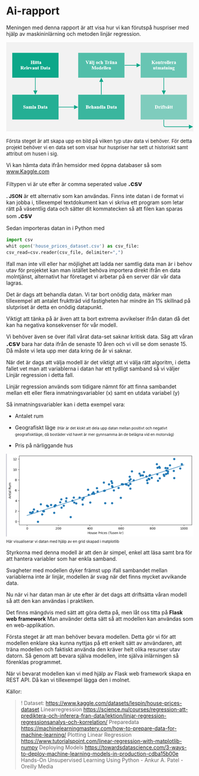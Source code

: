 # Ai-rapport

Meningen med denna rapport är att visa hur vi kan förutspå huspriser med hjälp av maskininlärning och metoden linjär regression.


![Image](/assets/AI_model.png)

<font size=2>Första steget är att skapa upp en bild på vilken typ utav data vi behöver.
För detta projekt behöver vi en data set som visar hur huspriser har sett ut historiskt samt attribut om husen i sig.</font>

Vi kan hämta data ifrån hemsidor med öppna databaser så som www.Kaggle.com 

Filtypen vi är ute efter är comma seperated value <font size=4>**.csv**</font>

<font size=2.5>**. JSON**</font>  är ett alternativ som kan användas.
Finns inte datan i de format vi kan jobba i, tillexempel textdokument kan vi skriva ett program som letar rätt på väsentlig data och sätter dit kommatecken så att filen kan sparas som <font size=4>**.csv**</font>


Sedan importeras datan in i Python med 
```python
import csv
whit open('house_prices_dataset.csv') as csv_file:
csv_read=csv.reader(csv_file, delimiter=",")
```
Ifall man inte vill eller har möjlighet att ladda ner samtlig data man är i behov utav för projektet kan man istället behöva importera direkt ifrån en data molntjänst, alternativt har företaget vi arbetar på en server där vår data lagras.

Det är dags att behandla datan. 
Vi tar bort onödig data, märker man tillexempel att antalet fruktträd vid fastigheten har mindre än 1% skillnad på slutpriset är detta en onödig datapunkt. 

Viktigt att tänka på är även att ta bort extrema avvikelser ifrån datan då det kan ha negativa konsekvenser för vår modell.

Vi behöver även se över ifall vårat data-set saknar kritisk data. Säg att våran <font size=4>**.csv**</font> bara har data ifrån de senaste 10 åren och vi vill se dom senaste 15. Då måste vi leta upp mer data kring de år vi saknar.  

När det är dags att välja modell är det viktigt att vi välja rätt algoritm, i detta fallet vet man att variablerna i datan har ett tydligt samband så vi väljer Linjär regression i detta fall.

Linjär regression används som tidigare nämnt för att finna sambandet mellan ett eller flera inmatningsvariabler (x) samt en utdata variabel (y)

Så inmatningsvariabler kan i detta exempel vara:

- Antalet rum

- Geografiskt läge <font size="0.7">(Här är det klokt att dela upp datan mellan positivt och negativt geografisktläge, då bostäder vid havet är mer gynnsamma än de belägna vid en motorväg)</font>

- Pris på närliggande hus

![Image](/assets/linear_model.png)
<font size="0.7">Här visualiserar vi datan med hjälp av en grid skapad i matplotlib </font>

Styrkorna med denna modell är att den är simpel, enkel att läsa samt bra för att hantera variabler som har enkla samband.

Svagheter med modellen dyker främst upp ifall sambandet mellan variablerna inte är linjär, modellen är svag när det finns mycket avvikande data.

Nu när vi har datan man är ute efter är det dags att driftsätta våran modell så att den kan användas i praktiken.

Det finns mängdvis med sätt att göra detta på, men låt oss titta på **Flask web framework**
Man använder detta sätt så att modellen kan användas som en web-applikation.

Första steget är att man behöver bevara modellen. 
Detta gör vi för att modellen enklare ska kunna nyttjas på ett enkelt sätt av användaren, att träna modellen och faktiskt använda den kräver helt olika resurser utav datorn. Så genom att bevara själva modellen, inte själva inlärningen så förenklas programmet.

När vi bevarat modellen kan vi med hjälp av Flask web framework skapa en REST API. 
Då kan vi tillexempel lägga den i molnet. 

Källor:
>! 
Dataset:
https://www.kaggle.com/datasets/lespin/house-prices-dataset
Linearregression
https://science.nu/courses/regression-att-prediktera-och-inferera-fran-data/lektion/linjar-regression-regressionsanalys-och-korrelation/ 
Preparedata
https://machinelearningmastery.com/how-to-prepare-data-for-machine-learning/
Plotting Linear Regression
https://www.tutorialspoint.com/linear-regression-with-matplotlib-numpy
Deploying Models
https://towardsdatascience.com/3-ways-to-deploy-machine-learning-models-in-production-cdba15b00e 
Hands-On Unsupervised Learning Using Python - Ankur A. Patel - Oreilly Media